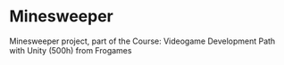 # Minesweeper
Minesweeper project, part of the Course: Videogame Development Path with Unity (500h) from Frogames
